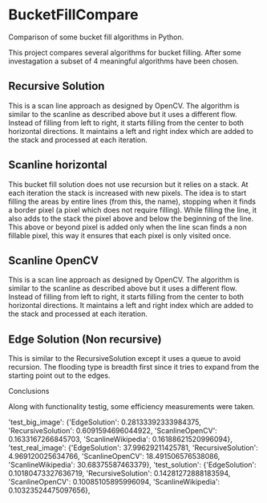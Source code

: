 # BucketFillCompare
Comparison of some bucket fill algorithms in Python.

This project compares several algorithms for bucket filling. After some investagation 
a subset of 4 meaningful algorithms have been chosen. 

## Recursive Solution
This is a scan line approach as designed by OpenCV. The algorithm is similar to
the scanline as described above but it uses a different flow. Instead of filling
from left to right, it starts filling from the center to both horizontal directions.
It maintains a left and right index which are added to the stack and processed
at each iteration.

## Scanline horizontal

This bucket fill solution does not use recursion but it relies on a stack.
At each iteration the stack is increased with new pixels. The idea is to start
filling the areas by entire lines (from this, the name), stopping when
it finds a border pixel (a pixel which does not require filling). While filling
the line, it also adds to the stack the pixel above and below the beginning of the line.
This above or beyond pixel is added only when the line scan finds a non fillable pixel,
this way it ensures that each pixel is only visited once.

## Scanline OpenCV
This is a scan line approach as designed by OpenCV. The algorithm is similar to
the scanline as described above but it uses a different flow. Instead of filling
from left to right, it starts filling from the center to both horizontal directions.
It maintains a left and right index which are added to the stack and processed
at each iteration.

## Edge Solution (Non recursive)
This is similar to the RecursiveSolution except it uses a queue to avoid
recursion. The flooding type is breadth first since it tries to expand
from the starting point out to the edges.

Conclusions

Along with functionality testig, some efficiency measurements were taken.

 'test_big_image': {'EdgeSolution': 0.28133392333984375,
                    'RecursiveSolution': 0.6091594696044922,
                    'ScanlineOpenCV': 0.1633167266845703,
                    'ScanlineWikipedia': 0.16188621520996094},
 'test_real_image': {'EdgeSolution': 37.99629211425781,
                     'RecursiveSolution': 4.969120025634766,
                     'ScanlineOpenCV': 18.491506576538086,
                     'ScanlineWikipedia': 30.68375587463379},
 'test_solution': {'EdgeSolution': 0.10180473327636719,
                   'RecursiveSolution': 0.14281272888183594,
                   'ScanlineOpenCV': 0.10085105895996094,
                   'ScanlineWikipedia': 0.10323524475097656},
